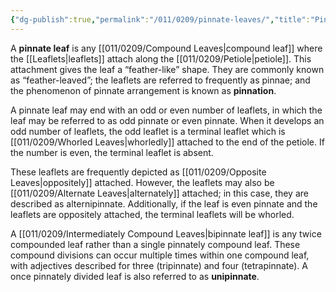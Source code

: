 ```yaml
---
{"dg-publish":true,"permalink":"/011/0209/pinnate-leaves/","title":"Pinnately Compound Leaves","tags":["BIOL412"],"created":"2024-09-26T15:23:11.000-07:00","updated":"2025-01-22T00:49:48.142-08:00"}
---
```


A **pinnate leaf** is any [[011/0209/Compound Leaves\|compound leaf]] where the [[Leaflets\|leaflets]] attach along the [[011/0209/Petiole\|petiole]]. This attachment gives the leaf a “feather-like” shape. They are commonly known as “feather-leaved”; the leaflets are referred to frequently as pinnae; and the phenomenon of pinnate arrangement is known as **pinnation**.

A pinnate leaf may end with an odd or even number of leaflets, in which the leaf may be referred to as odd pinnate or even pinnate. When it develops an odd number of leaflets, the odd leaflet is a terminal leaflet which is [[011/0209/Whorled Leaves\|whorledly]] attached to the end of the petiole. If the number is even, the terminal leaflet is absent.

These leaflets are frequently depicted as [[011/0209/Opposite Leaves\|oppositely]] attached. However, the leaflets may also be [[011/0209/Alternate Leaves\|alternately]] attached; in this case, they are described as alternipinnate. Additionally, if the leaf is even pinnate and the leaflets are oppositely attached, the terminal leaflets will be whorled.

A [[011/0209/Intermediately Compound Leaves\|bipinnate leaf]] is any twice compounded leaf rather than a single pinnately compound leaf. These compound divisions can occur multiple times within one compound leaf, with adjectives described for three (tripinnate) and four (tetrapinnate). A once pinnately divided leaf is also referred to as **unipinnate**.